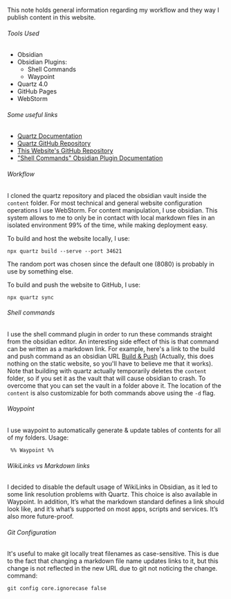 This note holds general information regarding my workflow and they way I publish content in this website. 
###### Tools Used
* Obsidian
* Obsidian Plugins:
	* Shell Commands
	* Waypoint
* Quartz 4.0
* GitHub Pages
* WebStorm

###### Some useful links
* [Quartz Documentation](https://quartz.jzhao.xyz/)
* [Quartz GitHub Repository](https://github.com/jackyzha0/quartz)
* [This Website's GitHub Repository](https://github.com/xroi/xroi.github.io)
* ["Shell Commands" Obsidian Plugin Documentation](https://publish.obsidian.md/shellcommands/Index)

###### Workflow
I cloned the quartz repository and placed the obsidian vault inside the `content` folder.
For most technical and general website configuration operations I use WebStorm. For content manipulation, I use obsidian. This system allows to me to only be in contact with local markdown files in an isolated environment 99% of the time, while making deployment easy. 

To build and host the website locally, I use:
```
npx quartz build --serve --port 34621
```
The random port was chosen since the default one (8080) is probably in use by something else.

To build and push the website to GitHub, I use:
```
npx quartz sync
```

###### Shell commands 
I use the shell command plugin in order to run these commands straight from the obsidian editor. An interesting side effect of this is that command can be written as a markdown link. For example, here's a link to the build and push command as an obsidian URL [Build & Push](obsidian://shell-commands/?vault=content&execute=un0sfyl7nj) (Actually, this does nothing on the static website, so you'll have to believe me that it works).
Note that building with quartz actually temporarily deletes the `content` folder, so if you set it as the vault that will cause obsidian to crash. To overcome that you can set the vault in a folder above it. The location of the `content` is also customizable for both commands above using the `-d` flag.
###### Waypoint 
I use waypoint to automatically generate & update tables of contents for all of my folders. Usage: 
```
‎ %% Waypoint %%
```

###### WikiLinks vs Markdown links
I decided to disable the default usage of WikiLinks in Obsidian, as it led to some link resolution problems with Quartz. This choice is also available in Waypoint. In addition, It’s what the markdown standard defines a link should look like, and it’s what’s supported on most apps, scripts and services. It’s also more future-proof.

###### Git Configuration
It's useful to make git locally treat filenames as case-sensitive. This is due to the fact that changing a markdown file name updates links to it, but this change is not reflected in the new URL due to git not noticing the change. command:
```
git config core.ignorecase false
```